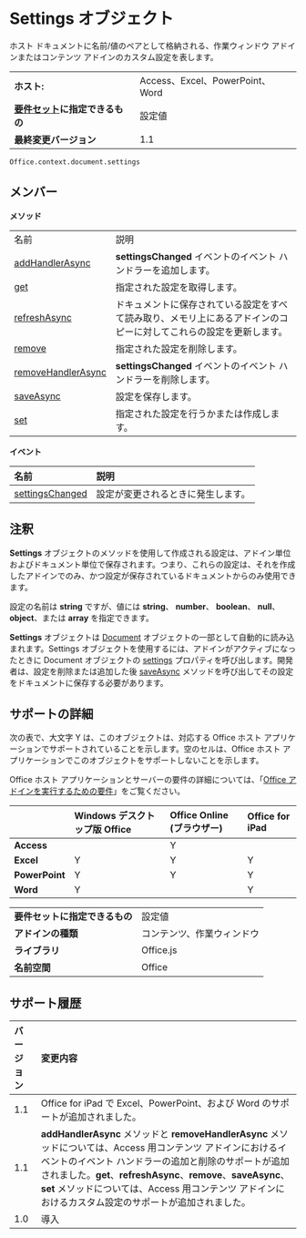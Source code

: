 
# <a name="settings-object"></a>Settings オブジェクト
ホスト ドキュメントに名前/値のペアとして格納される、作業ウィンドウ アドインまたはコンテンツ アドインのカスタム設定を表します。

|||
|:-----|:-----|
|**ホスト:**|Access、Excel、PowerPoint、Word|
|**[要件セット](../../docs/overview/specify-office-hosts-and-api-requirements.md)に指定できるもの**|設定値|
|**最終変更バージョン**|1.1|

```
Office.context.document.settings
```


## <a name="members"></a>メンバー


**メソッド**

|||
|:-----|:-----|
|名前|説明|
|[addHandlerAsync](../../reference/shared/settings.addhandlerasync.md)|**settingsChanged** イベントのイベント ハンドラーを追加します。|
|[get](../../reference/shared/settings.get.md)|指定された設定を取得します。|
|[refreshAsync](../../reference/shared/settings.refreshasync.md)|ドキュメントに保存されている設定をすべて読み取り、メモリ上にあるアドインのコピーに対してこれらの設定を更新します。|
|[remove](../../reference/shared/settings.remove.md)|指定された設定を削除します。|
|[removeHandlerAsync](../../reference/shared/settings.removehandlerasync.md)|**settingsChanged** イベントのイベント ハンドラーを削除します。|
|[saveAsync](../../reference/shared/settings.saveasync.md)|設定を保存します。|
|[set](../../reference/shared/settings.set.md)|指定された設定を行うかまたは作成します。|

**イベント**


|**名前**|**説明**|
|:-----|:-----|
|[settingsChanged](../../reference/shared/settings.settingschangedevent.md)|設定が変更されるときに発生します。|

## <a name="remarks"></a>注釈

**Settings** オブジェクトのメソッドを使用して作成される設定は、アドイン単位およびドキュメント単位で保存されます。つまり、これらの設定は、それを作成したアドインでのみ、かつ設定が保存されているドキュメントからのみ使用できます。

設定の名前は  **string** ですが、値には **string**、 **number**、 **boolean**、 **null**、 **object**、または  **array** を指定できます。

**Settings** オブジェクトは [Document](../../reference/shared/document.md) オブジェクトの一部として自動的に読み込まれます。Settings オブジェクトを使用するには、アドインがアクティブになったときに Document オブジェクトの [settings](../../reference/shared/document.settings.md) プロパティを呼び出します。開発者は、設定を削除または追加した後 [saveAsync](../../reference/shared/settings.saveasync.md) メソッドを呼び出してその設定をドキュメントに保存する必要があります。


## <a name="support-details"></a>サポートの詳細


次の表で、大文字 Y は、このオブジェクトは、対応する Office ホスト アプリケーションでサポートされていることを示します。空のセルは、Office ホスト アプリケーションでこのオブジェクトをサポートしないことを示します。

Office ホスト アプリケーションとサーバーの要件の詳細については、「[Office アドインを実行するための要件](../../docs/overview/requirements-for-running-office-add-ins.md)」をご覧ください。


||**Windows デスクトップ版 Office**|**Office Online (ブラウザー)**|**Office for iPad**|
|:-----|:-----|:-----|:-----|
|**Access**||Y||
|**Excel**|Y|Y|Y|
|**PowerPoint**|Y|Y|Y|
|**Word**|Y||Y|

|||
|:-----|:-----|
|**要件セットに指定できるもの**|設定値|
|**アドインの種類**|コンテンツ、作業ウィンドウ|
|**ライブラリ**|Office.js|
|**名前空間**|Office|

## <a name="support-history"></a>サポート履歴

|**バージョン**|**変更内容**|
|:-----|:-----|
|1.1|Office for iPad で Excel、PowerPoint、および Word のサポートが追加されました。|
|1.1|**addHandlerAsync** メソッドと **removeHandlerAsync** メソッドについては、Access 用コンテンツ アドインにおけるイベントのイベント ハンドラーの追加と削除のサポートが追加されました。**get**、**refreshAsync**、**remove**、**saveAsync**、**set** メソッドについては、Access 用コンテンツ アドインにおけるカスタム設定のサポートが追加されました。|
|1.0|導入|